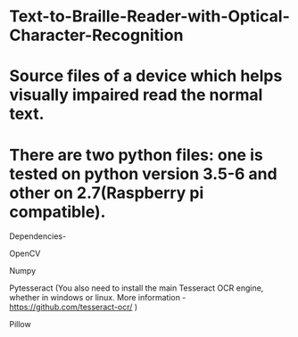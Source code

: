 # Text-to-Braille-Reader-with-Optical-Character-Recognition
# Source files of a device which helps visually impaired read the normal text.
# There are two python files: one is tested on python version 3.5-6 and other on 2.7(Raspberry pi compatible).

Dependencies- 
  
  OpenCV
  
  Numpy
  
  Pytesseract (You also need to install the main Tesseract OCR engine, whether in windows or linux. More information -         https://github.com/tesseract-ocr/ )
  
  Pillow
